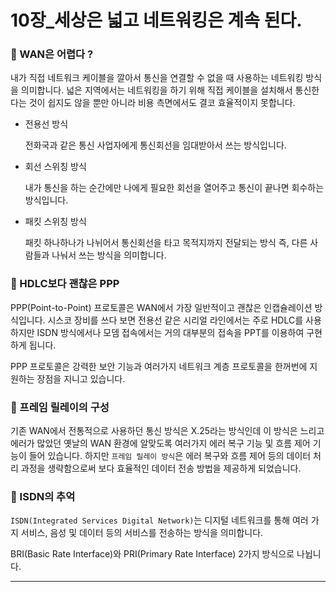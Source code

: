 # 10장_세상은 넓고 네트워킹은 계속 된다.      

### 🔎 WAN은 어렵다 ?

내가 직접 네트워크 케이블을 깔아서 통신을 연결할 수 없을 때 사용하는 네트워킹 방식을 의미합니다. 넓은 지역에서는 네트워킹을 하기 위해 직접 케이블을 설치해서 통신한다는 것이 쉽지도 않을 뿐만 아니라 비용 측면에서도 결코 효율적이지 못합니다.

- 전용선 방식

    전화국과 같은 통신 사업자에게 통신회선을 임대받아서 쓰는 방식입니다.

- 회선 스위칭 방식

    내가 통신을 하는 순간에만 나에게 필요한 회선을 열어주고 통신이 끝나면 회수하는 방식입니다.

- 패킷 스위칭 방식

    패킷 하나하나가 나뉘어서 통신회선을 타고 목적지까지 전달되는 방식 즉, 다른 사람들과 나눠서 쓰는 방식을 의미합니다.

### 🔎 HDLC보다 괜찮은 PPP

PPP(Point-to-Point) 프로토콜은 WAN에서 가장 일반적이고 괜찮은 인캡슐레이션 방식입니다. 시스코 장비를 쓰다 보면 전용선 같은 시리얼 라인에서는 주로 HDLC를 사용하지만 ISDN 방식에서나 모뎀 접속에서는 거의 대부분의 접속을 PPT를 이용하여 구현하게 됩니다.

PPP 프로토콜은 강력한 보안 기능과 여러가지 네트워크 계층 프로토콜을 한꺼번에 지원하는 장점을 지니고 있습니다.

### 🔎 프레임 릴레이의 구성

기존 WAN에서 전통적으로 사용하던 통신 방식은 X.25라는 방식인데 이 방식은 느리고 에러가 많았던 옛날의 WAN 환경에 알맞도록 여러가지 에러 복구 기능 및 흐름 제어 기능이 들어 있습니다. 하지만 `프레임 릴레이 방식`은 에러 복구와 흐름 제어 등의 데이터 처리 과정을 생략함으로써 보다 효율적인 데이터 전송 방법을 제공하게 되었습니다.

### 🔎 ISDN의 추억

`ISDN(Integrated Services Digital Network)`는 디지털 네트워크를 통해 여러 가지 서비스, 음성 및 데이터 등의 서비스를 전송하는 방식을 의미합니다. 

BRI(Basic Rate Interface)와 PRI(Primary Rate Interface) 2가지 방식으로 나뉩니다.




















---